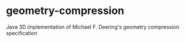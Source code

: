 # geometry-compression
Java 3D implementation of Michael F. Deering's geometry compression specification

